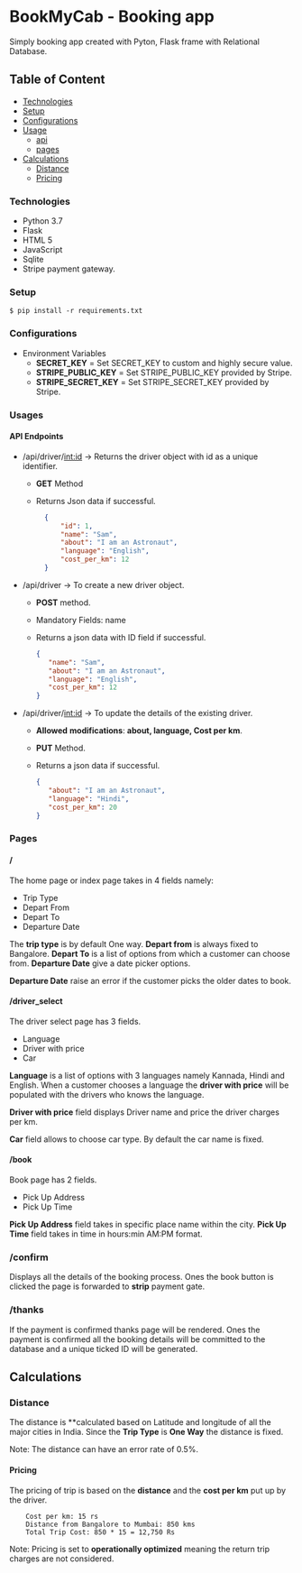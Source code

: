 # BookMyCab - Booking app

Simply booking app created with Pyton, Flask frame with Relational Database.

## Table of Content

* [Technologies](#technologies)
* [Setup](#setup)
* [Configurations](#configurations)
* [Usage](#usages)
  * [api](#api-endpoints)
  * [pages](#pages)
* [Calculations](#calculations)
  * [Distance](#distance)
  * [Pricing](#pricing)

### Technologies

* Python 3.7
* Flask
* HTML 5
* JavaScript
* Sqlite
* Stripe payment gateway.

### Setup

```
$ pip install -r requirements.txt
```

### Configurations

* Environment Variables
  * **SECRET_KEY** = Set SECRET_KEY to custom and highly secure value.
  * **STRIPE_PUBLIC_KEY** = Set STRIPE_PUBLIC_KEY provided by Stripe.
  * **STRIPE_SECRET_KEY** = Set STRIPE_SECRET_KEY provided by Stripe.

### Usages

#### API Endpoints

* /api/driver/<int:id> -> Returns the driver object with id as a unique identifier. 
  
  * **GET** Method
  * Returns Json data if successful.
    
    ```json
      {
          "id": 1,
          "name": "Sam",
          "about": "I am an Astronaut",
          "language": "English",
          "cost_per_km": 12
      }
    ```

* /api/driver -> To create a new driver object.
  
  * **POST** method.
  * Mandatory Fields: name
  * Returns a json data with ID field if successful.
    
    ```json
    {
       "name": "Sam",
       "about": "I am an Astronaut",
       "language": "English",
       "cost_per_km": 12
    }
    ```

* /api/driver/<int:id>  -> To update the details of the existing driver.
  
  * **Allowed** **modifications**: **about, language, Cost per km**.
  
  * **PUT** Method.
  
  * Returns a json data if successful.
    
    ```json
    {
       "about": "I am an Astronaut",
       "language": "Hindi",
       "cost_per_km": 20
    }
    ```

### Pages

#### /

The home page or index page takes in 4 fields namely:

* Trip Type
* Depart From
* Depart To
* Departure Date

The **trip type** is by default One way. **Depart from** is always fixed to Bangalore.
**Depart To** is a list of options from which a customer can choose from. **Departure Date**
give a date picker options.

**Departure Date** raise an error if the customer picks the older dates to book.

#### /driver_select

The driver select page has 3 fields.

* Language
* Driver with price
* Car

**Language** is a list of options with 3 languages namely Kannada, Hindi and English. 
When a customer chooses a language the **driver with price** will be populated with the drivers
who knows the language.

**Driver with price** field displays Driver name and price the driver charges per km.

**Car** field allows to choose car type. By default the car name is fixed.

#### /book

Book page has 2 fields.

* Pick Up Address
* Pick Up Time

**Pick Up Address** field takes in specific place name within the city.
**Pick Up Time** field takes in time in hours:min AM:PM format.

### /confirm

Displays all the details of the booking process.
Ones the book button is clicked the page is forwarded to **strip** payment gate.

### /thanks

If the payment is confirmed thanks page will be rendered. 
Ones the payment is confirmed all the booking details will be committed to the database and 
a unique ticked ID will be generated.

## Calculations

### Distance

The distance is **calculated based on Latitude and longitude of all the major cities in India. Since the **Trip Type** is **One Way** the distance is fixed.

Note: The distance can have an error rate of 0.5%.

#### Pricing

The pricing of trip is based on the **distance** and the **cost per km** put up by the driver.

```text
    Cost per km: 15 rs
    Distance from Bangalore to Mumbai: 850 kms
    Total Trip Cost: 850 * 15 = 12,750 Rs
```

Note: Pricing is set to **operationally optimized** meaning the return trip charges are not considered.